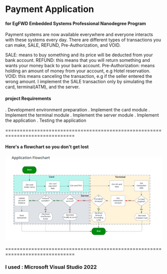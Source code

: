# Payment Application

#### for EgFWD Embedded Systems Professional Nanodegree Program

Payment systems are now available everywhere and everyone interacts with these systems every day.
There are different types of transactions you can make, SALE, REFUND, Pre-Authorization, and VOID.

SALE: means to buy something and its price will be deducted from your bank account.
REFUND: this means that you will return something and wants your money back to your bank account.
Pre-Authorization: means holding an amount of money from your account, e.g Hotel reservation.
VOID: this means canceling the transaction, e.g if the seller entered the wrong amount.
I implement the SALE transaction only by simulating the card, terminal(ATM), and the server.

#### project Requirements
 
 . Development environment preparation
 . Implement the card module
 . Implement the terminal module
 . Implement the server module
 . Implement the application
 . Testing the application

==============================================================================

#### Here's a flowchart so you don't get lost
![FlowChart](https://github.com/Ola-Mohamed/Payment_App_egFWD/blob/main/flow%20chart.png)

==============================================================================

### I used : Microsoft Visual Studio 2022





